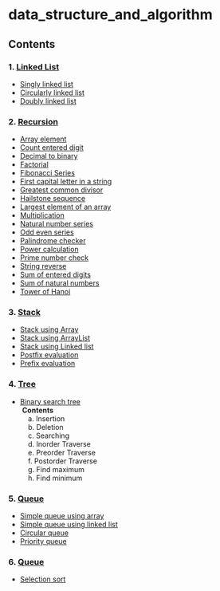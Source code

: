 # data_structure_and_algorithm

## Contents
### 1. [Linked List](https://github.com/nabinpurbey03/data_structure_and_algorithm/tree/main/src/linked_list)
- [Singly linked list](https://github.com/nabinpurbey03/data_structure_and_algorithm/blob/main/src/linked_list/SinglyLinkedListMain.java)
- [Circularly linked list](https://github.com/nabinpurbey03/data_structure_and_algorithm/blob/main/src/linked_list/CircularlyLinkedLIstMain.java)
- [Doubly linked list](https://github.com/nabinpurbey03/data_structure_and_algorithm/blob/main/src/linked_list/DoublyLinkedListMain.java)
### 2. [Recursion](https://github.com/nabinpurbey03/data_structure_and_algorithm/tree/main/src/recursion)

- [Array element](https://github.com/nabinpurbey03/data_structure_and_algorithm/blob/main/src/recursion/ArrayElement.java)
- [Count entered digit](https://github.com/nabinpurbey03/data_structure_and_algorithm/blob/main/src/recursion/DigitCount.java)
- [Decimal to binary](https://github.com/nabinpurbey03/data_structure_and_algorithm/blob/main/src/recursion/DecimalToBinary.java)
- [Factorial](https://github.com/nabinpurbey03/data_structure_and_algorithm/blob/main/src/recursion/Factorial.java)
- [Fibonacci Series](https://github.com/nabinpurbey03/data_structure_and_algorithm/blob/main/src/recursion/FibonacciSeries.java)
- [First capital letter in a string](https://github.com/nabinpurbey03/data_structure_and_algorithm/blob/main/src/recursion/FirstCapitalLetter.java)
- [Greatest common divisor](https://github.com/nabinpurbey03/data_structure_and_algorithm/blob/main/src/recursion/GCD.java)
- [Hailstone sequence](https://github.com/nabinpurbey03/data_structure_and_algorithm/blob/main/src/recursion/HailstoneSequence.java)
- [Largest element of an array](https://github.com/nabinpurbey03/data_structure_and_algorithm/blob/main/src/recursion/LargestElement.java)
- [Multiplication](https://github.com/nabinpurbey03/data_structure_and_algorithm/blob/main/src/recursion/Multiplication.java)
- [Natural number series](https://github.com/nabinpurbey03/data_structure_and_algorithm/blob/main/src/recursion/NaturalNumberSeries.java)
- [Odd even series](https://github.com/nabinpurbey03/data_structure_and_algorithm/blob/main/src/recursion/OddEven.java)
- [Palindrome checker](https://github.com/nabinpurbey03/data_structure_and_algorithm/blob/main/src/recursion/PalindromeChecker.java)
- [Power calculation](https://github.com/nabinpurbey03/data_structure_and_algorithm/blob/main/src/recursion/PowerCalculation.java)
- [Prime number check](https://github.com/nabinpurbey03/data_structure_and_algorithm/blob/main/src/recursion/PrimeNumberCheck.java)
- [String reverse](https://github.com/nabinpurbey03/data_structure_and_algorithm/blob/main/src/recursion/StringReverse.java)
- [Sum of entered digits](https://github.com/nabinpurbey03/data_structure_and_algorithm/blob/main/src/recursion/DigitSum.java)
- [Sum of natural numbers](https://github.com/nabinpurbey03/data_structure_and_algorithm/blob/main/src/recursion/SumOfNumbers.java)
- [Tower of Hanoi](https://github.com/nabinpurbey03/data_structure_and_algorithm/blob/main/src/recursion/TowerOfHanoi.java)

### 3. [Stack](https://github.com/nabinpurbey03/data_structure_and_algorithm/tree/main/src/stack)

- [Stack using Array](https://github.com/nabinpurbey03/data_structure_and_algorithm/blob/main/src/stack/StackUsingArray.java)
- [Stack using ArrayList](https://github.com/nabinpurbey03/data_structure_and_algorithm/blob/main/src/stack/StackUsingArray.java)
- [Stack using Linked list](https://github.com/nabinpurbey03/data_structure_and_algorithm/blob/main/src/stack/StackUsingLinkedList.java)
- [Postfix evaluation](https://github.com/nabinpurbey03/data_structure_and_algorithm/blob/main/src/stack/PostfixEvaluation.java)
- [Prefix evaluation](https://github.com/nabinpurbey03/data_structure_and_algorithm/blob/main/src/stack/PrefixEvaluation.java)
### 4. [Tree](https://github.com/nabinpurbey03/data_structure_and_algorithm/tree/main/src/tree)
  - [Binary search tree](https://github.com/nabinpurbey03/data_structure_and_algorithm/blob/main/src/tree/BinarySearchTreeMain.java)<br/>
&nbsp;**Contents** <br/>
    &nbsp; &nbsp; a. Insertion<br/>
    &nbsp; &nbsp; b. Deletion<br/>
    &nbsp; &nbsp; c. Searching<br/>
    &nbsp; &nbsp; d. Inorder Traverse<br/>
    &nbsp; &nbsp; e. Preorder Traverse<br/>
    &nbsp; &nbsp; f. Postorder Traverse<br/>
    &nbsp; &nbsp; g. Find maximum<br/>
    &nbsp; &nbsp; h. Find minimum<br/>

### 5. [Queue](https://github.com/nabinpurbey03/data_structure_and_algorithm/tree/main/src/queue)

- [Simple queue using array](https://github.com/nabinpurbey03/data_structure_and_algorithm/blob/main/src/queue/SimpleQueueUsingArray.java)
- [Simple queue using linked list](https://github.com/nabinpurbey03/data_structure_and_algorithm/blob/main/src/queue/SimpleQueueUsingLinkedList.java)
- [Circular queue](https://github.com/nabinpurbey03/data_structure_and_algorithm/blob/main/src/queue/CircularQueueMain.java)
- [Priority queue](https://github.com/nabinpurbey03/data_structure_and_algorithm/blob/main/src/queue/PriorityQueueMain.java)

### 6. [Queue](https://github.com/nabinpurbey03/data_structure_and_algorithm/tree/main/src/sorting)
- [Selection sort](https://github.com/nabinpurbey03/data_structure_and_algorithm/blob/main/src/sorting/SelectionSort.java)

